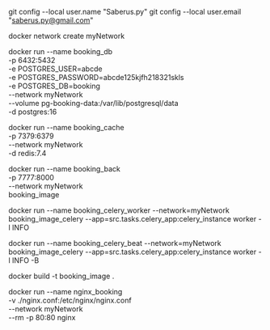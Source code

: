 git config --local user.name "Saberus.py"
git config --local user.email "saberus.py@gmail.com"

docker network create myNetwork

docker run --name booking_db \
-p 6432:5432 \
-e POSTGRES_USER=abcde \
-e POSTGRES_PASSWORD=abcde125kjfh218321skls \
-e POSTGRES_DB=booking \
--network myNetwork \
--volume pg-booking-data:/var/lib/postgresql/data \
-d postgres:16

docker run --name booking_cache \
-p 7379:6379 \
--network myNetwork \
-d redis:7.4

docker run --name booking_back \
-p 7777:8000 \
--network myNetwork \
booking_image

docker run --name booking_celery_worker
--network=myNetwork
booking_image_celery --app=src.tasks.celery_app:celery_instance worker -l INFO

docker run --name booking_celery_beat
--network=myNetwork
booking_image_celery
--app=src.tasks.celery_app:celery_instance worker -l INFO -B

docker build -t booking_image .

docker run --name nginx_booking \
-v ./nginx.conf:/etc/nginx/nginx.conf \
--network myNetwork \
--rm -p 80:80 nginx
  